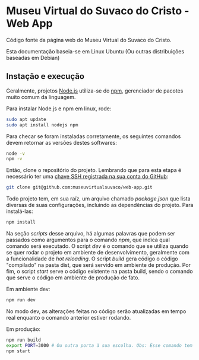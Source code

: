 # Museu Virtual do Suvaco do Cristo - Web App

Código fonte da página web do Museu Virtual do Suvaco do Cristo. 

Esta documentação baseia-se em Linux Ubuntu (Ou outras distribuições baseadas em Debian)

## Instação e execução

Geralmente, projetos [Node.js](https://nodejs.org/pt) utiliza-se do [npm](https://www.hostinger.com.br/tutoriais/o-que-e-npm), gerenciador de pacotes muito comum da linguagem.

Para instalar Node.js e npm em linux, rode:

```bash
sudo apt update
sudo apt install nodejs npm
```

Para checar se foram instaladas corretamente, os seguintes comandos devem retornar as versões destes softwares:

```bash
node -v
npm -v
```

Então, clone o repositório do projeto. Lembrando que para esta etapa é necessário ter uma [chave SSH registrada na sua conta do GitHub](https://docs.github.com/en/authentication/connecting-to-github-with-ssh/adding-a-new-ssh-key-to-your-github-account):

```bash
git clone git@github.com:museuvirtualsuvaco/web-app.git
```

Todo projeto tem, em sua raíz, um arquivo chamado *package.json* que lista diversas de suas configurações, incluindo as dependências do projeto. Para instalá-las:

```bash
npm install
```

Na seção *scripts* desse arquivo, há algumas palavras que podem ser passados como argumentos para o comando *npm*, que indica qual comando será executado. O script *dev* é o comando que se utiliza quando se quer rodar o projeto em ambiente de desenvolvimento, geralmente com a funcionalidade de *hot reloading*. O script *build* gera código o código "compilado" na pasta dist, que será servido em ambiente de produção. Por fim, o script *start* serve o código existente na pasta build, sendo o comando que serve o código em ambiente de produção de fato.

Em ambiente dev:

```bash
npm run dev
```

No modo dev, as alterações feitas no código serão atualizadas em tempo real enquanto o comando anterior estiver rodando.

Em produção:

```bash
npm run build
export PORT=3000 # Ou outra porta à sua escolha. Obs: Esse comando tem que ser dado em cada novo terminal aberto.
npm start
```